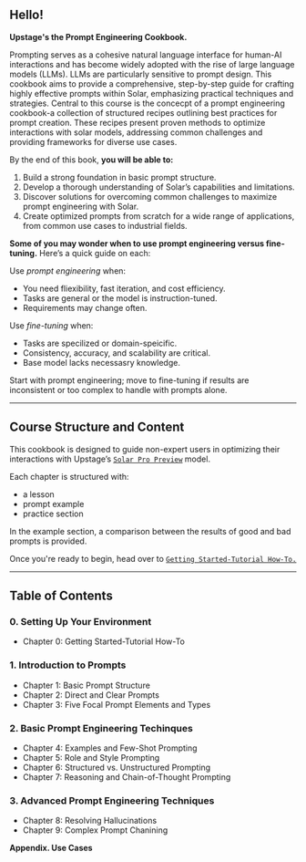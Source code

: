 ## Hello!
**Upstage's the Prompt Engineering Cookbook.**

Prompting serves as a cohesive natural language interface for human-AI interactions and has become widely adopted with the rise of large language models (LLMs). LLMs are particularly sensitive to prompt design. This cookbook aims to provide a comprehensive, step-by-step guide for crafting highly effective prompts within Solar, emphasizing practical techniques and strategies. Central to this course is the concecpt of a prompt engineering cookbook-a collection of structured recipes outlining best practices for prompt creation. These recipes present proven methods to optimize interactions with solar models, addressing common challenges and providing frameworks for diverse use cases.

By the end of this book, **you will be able to:** 

1. Build a strong foundation in basic prompt structure.
2. Develop a thorough understanding of Solar’s capabilities and limitations.
3. Discover solutions for overcoming common challenges to maximize prompt engineering with Solar.
4. Create optimized prompts from scratch for a wide range of applications, from common use cases to industrial fields.

**Some of you may wonder when to use prompt engineering versus fine-tuning.**
Here’s a quick guide on each: 

Use *prompt engineering* when: 
- You need fliexibility, fast iteration, and cost efficiency. 
- Tasks are general or the model is instruction-tuned.
- Requirements may change often. 

Use *fine-tuning* when: 
- Tasks are specilized or domain-speicific. 
- Consistency, accuracy, and scalability are critical.
- Base model lacks necessasry knowledge. 

Start with prompt engineering; move to fine-tuning if results are inconsistent or too complex to handle with prompts alone.  

--- 
## Course Structure and Content 

This cookbook is designed to guide non-expert users in optimizing their interactions with Upstage’s [`Solar Pro Preview`](https://www.upstage.ai/products/solar-pro-preview) model.

Each chapter is structured with:
- a lesson
- prompt example
- practice section

In the example section, a comparison between the results of good and bad prompts is provided. 

Once you're ready to begin, head over to [`Getting Started-Tutorial How-To.`](https://github.com/)

---
## Table of Contents

### **0. Setting Up Your Environment**

- Chapter 0: Getting Started-Tutorial How-To

### **1. Introduction to Prompts**

- Chapter 1: Basic Prompt Structure
- Chapter 2: Direct and Clear Prompts
- Chapter 3: Five Focal Prompt Elements and Types

### **2. Basic Prompt Engineering Techinques** 

- Chapter 4: Examples and Few-Shot Prompting
- Chapter 5: Role and Style Prompting 
- Chapter 6: Structured vs. Unstructured Prompting
- Chapter 7: Reasoning and Chain-of-Thought Prompting

### **3. Advanced Prompt Engineering Techniques** 

- Chapter 8: Resolving Hallucinations
- Chapter 9: Complex Prompt Chanining 

**Appendix. Use Cases**




